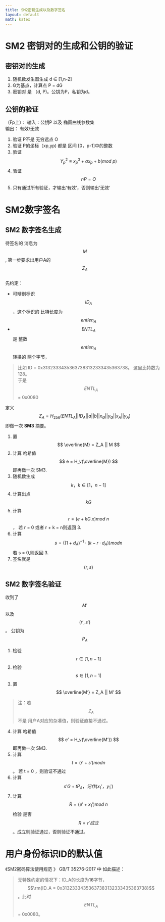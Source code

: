 ```yaml
---
title: SM2密钥生成以及数字签名
layout: default
math: katex
---
```


# SM2 密钥对的生成和公钥的验证
## 密钥对的生成
1. 随机数发生器生成 d ∈ [1,n-2]  
2. G为基点，计算点 P = dG  
3. 密钥对 是 （d, P)。公钥为P，私钥为d。

## 公钥的验证
（Fp上）：
输入：公钥P 以及 椭圆曲线参数集  
输出： 有效/无效

1. 验证 P不是 无穷远点 O  
2. 验证 P的坐标（xp,yp) 都是 区间 [0，p-1]中的整数  
3. 验证 $$Y_p^{2}  \equiv x_p^{3} + a x_p + b (mod \ p)$$  
4. 验证 $$ nP = O $$  
5. 只有通过所有验证，才输出‘有效’，否则输出’无效‘  

# SM2数字签名
## SM2 数字签名生成 
待签名的 消息为$$M$$,  第一步要求出用户A的 $$Z_A$$  
先约定：  
- 可辩别标识 $$ID_A$$ ，这个标识的 比特长度为 $$entlen_A$$  
- $$ENTL_A$$ 是 整数  $$entlen_A$$  转换的 两个字节，  
> 比如 ID = 0x31323334353637383132333435363738。 这里比特数为128。  
于是 $$ENTL_A$$ = 0x0080  


定义
$$Z_A  = H_{256}(ENTL _A|| ID_A || a || b || x_G || y_G|| x_A || y_A )$$
 即做一次 **SM3** 摘要。 
 
1. 置 
$$ \overline{M} = Z_A || M $$   
2. 计算 哈希值 $$ e = H_v(\overline{M}) $$ 即再做一次 SM3.  
3. 随机数生成 $$ k，k ∈ [1，n-1] $$  
4. 计算出点 $$ kG $$  
5. 计算 $$ r = ( e + kG.x ) mod \ n $$， 若 r = 0 或者 r + k = n则返回 3.  
6. 计算  $$ s = ((1+ d_A) ^ {-1} \cdot  ( k - r \cdot d_A) ) mod n $$ 若 s = 0,则返回 3.  
7. 签名就是 $$ (r,s) $$  

## SM2 数字签名验证 
收到了$$M'$$ 以及 $$(r',s')$$。 公钥为$$P_A$$  
1. 检验 $$ r ∈ [1,n-1] $$  
2. 检验 $$ s ∈ [1,n-1] $$  
3. 置  
$$ \overline{M‘} = Z_A || M’ $$   
> 注：若 $$Z_A$$不是 用户A对应的杂凑值，则验证直接不通过。  
4. 计算 哈希值 $$ e’ = H_v(\overline{M‘}) $$ 即再做一次 SM3.  
5. 计算 $$ t = ( r' +s' ) mod n $$。 若 t = 0 ，则验证不通过  
6. 计算 $$ s'G  + t P_A，记作(x_1'，y_1') $$  
7. 计算 $$ R= (e' + x_1') mod \ n $$ 检验 是否 $$ R = r' 成立$$。成立则验证通过，否则验证不通过。  

# 用户身份标识ID的默认值
《SM2密码算法使用规范 》 GB/T 35276-2017 中 如此描述：  
> 无特殊约定的情况下：ID_A的长度为**16**字节，  
$$\rm{ID_A  = 0x31323334353637383132333435363738}$$。此时 $$ENTL_A$$ = 0x0080。  
